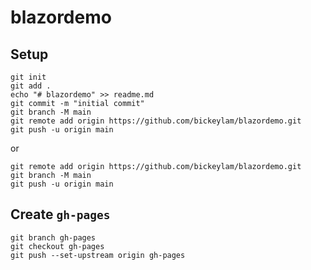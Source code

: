 # blazordemo

## Setup
```
git init
git add .
echo "# blazordemo" >> readme.md
git commit -m "initial commit"
git branch -M main
git remote add origin https://github.com/bickeylam/blazordemo.git
git push -u origin main
```
or
```
git remote add origin https://github.com/bickeylam/blazordemo.git
git branch -M main
git push -u origin main
```

## Create `gh-pages`
```
git branch gh-pages
git checkout gh-pages
git push --set-upstream origin gh-pages
```